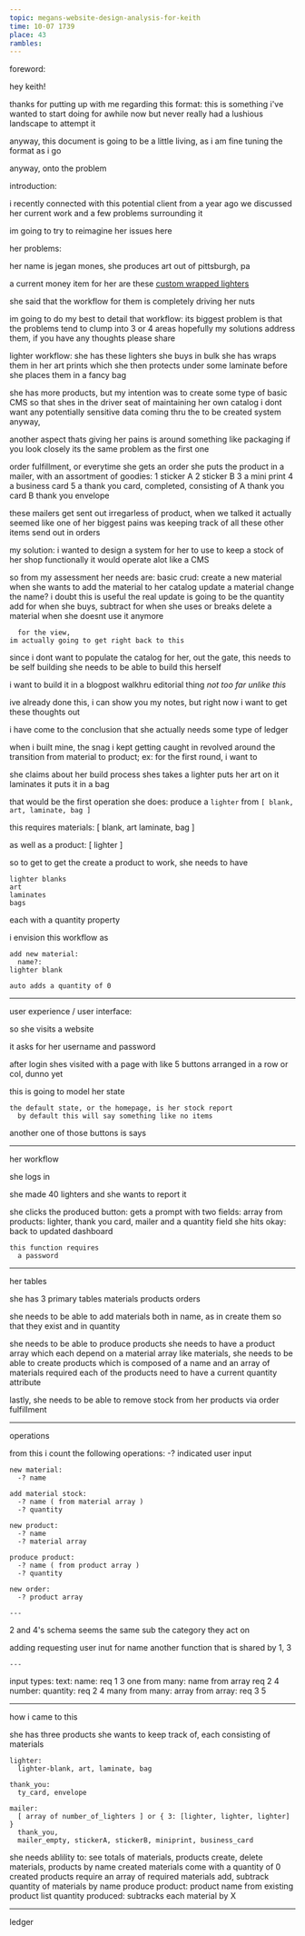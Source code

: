```yaml
---
topic: megans-website-design-analysis-for-keith
time: 10-07 1739
place: 43
rambles: 
---
```


foreword:

  hey keith!

  thanks for putting up with me regarding this format: 
  this is something i've wanted to start doing for awhile now
  but never really had a lushious landscape to attempt it

  anyway, this document is going to be a little living,
  as i am fine tuning the format as i go

  anyway, onto the problem

introduction:

  i recently connected with this potential client from a year ago
  we discussed her current work and a few problems surrounding it
  
  im going to try to reimagine her issues here
  
her problems:

  her name is jegan mones, she produces art out of pittsburgh, pa
  
  a current money item for her are these [custom wrapped lighters](https://www.jeganmones.com/shop?Collection=Lighters)
  
  she said that the workflow for them is completely driving her nuts
  
  im going to do my best to detail that workflow:
    its biggest problem is that the problems tend to clump into 3 or 4 areas
    hopefully my solutions address them, if you have any thoughts please share
  
  lighter workflow:
    she has these lighters she buys in bulk
    she has wraps them in her art prints
    which she then protects under some laminate
    before she places them in a fancy bag
  
  she has more products, but my intention was to create some type of basic CMS
    so that shes in the driver seat of maintaining her own catalog
  i dont want any potentially sensitive data coming thru the to be created system
  anyway,
  
  another aspect thats giving her pains is around something like packaging
  if you look closely its the same problem as the first one
  
  order fulfillment, or everytime she gets an order
    she puts the product in a mailer, with an assortment of goodies:
      1	sticker A
      2	sticker B
      3 a mini print
      4 a business card
      5 a thank you card, completed, consisting of
	A thank you card
	B thank you envelope

  these mailers get sent out irregarless of product,
  when we talked it actually seemed like one of her biggest pains
    was keeping track of all these other items send out in orders
  
my solution:
  i wanted to design a system for her to use to keep a stock of her shop
  functionally it would operate alot like a CMS
  
  so from my assessment her needs are:
    basic crud:
      create a new material
	when she wants to add the material to her catalog
      update a material
	change the name? i doubt this is useful
	the real update is going to be the quantity
	  add for when she buys,
	  subtract for when she uses or breaks
      delete a material
	when she doesnt use it anymore
      
      for the view, 
	im actually going to get right back to this
  
  since i dont want to populate the catalog for her,
  out the gate, this needs to be self building
    she needs to be able to build this herself
  
  i want to build it in a blogpost walkhru editorial thing
    _not too far unlike this_
  
  ive already done this,
    i can show you my notes, but right now i want to get these thoughts out
  
  i have come to the conclusion that she actually needs some type of ledger
  
  when i built mine, the snag i kept getting caught in revolved around 
    the transition from material to product; ex:
      for the first round, i want to 
      
  she claims about her build process
    shes takes a lighter
    puts her art on it
    laminates it
    puts it in a bag
    
  that would be the first operation she does:
    produce a `lighter` from `[ blank, art, laminate, bag ]`
  
  this requires materials: [ blank, art laminate, bag ]
  
  as well as a product: [ lighter ]
  
  so to get to get the create a product to work, she needs to have
  
    lighter blanks
    art
    laminates
    bags
    
  each with a quantity property
  
  i envision this workflow as
  
    add new material:
      name?:
	lighter blank
  
    auto adds a quantity of 0
  
  ---

user experience / user interface:

  so she visits a website
  
  it asks for her username and password
  
  after login shes visited with a page with like 5 buttons arranged in a row or col, dunno yet
  
  this is going to model her state

    the default state, or the homepage, is her stock report
      by default this will say something like no items
  
  another one of those buttons is says 
  
  ---

her workflow

  she logs in
  
  she made 40 lighters and she wants to report it
  
  she clicks the produced button:
    gets a prompt with two fields:
      array from products:
	lighter, thank you card, mailer
      and a quantity field
    she hits okay:
  back to updated dashboard
  
    this function requires
      a password

  ---

her tables

  she has 3 primary tables
    materials
    products
    orders
  
  she needs to be able to add materials
    both in name, as in create them so that they exist
    and in quantity
  
  she needs to be able to produce products
    she needs to have a product array
      which each depend on a material array
    like materials, she needs to be able to create products
      which is composed of a name and an array of materials required
    each of the products need to have a current quantity attribute
  
  lastly, she needs to be able to remove stock from her products
    via order fulfillment
  
  ---

operations

  from this i count the following operations:
    -? indicated user input
    
    new material:
      -? name
    
    add material stock:
      -? name ( from material array )
      -? quantity
    
    new product:
      -? name
      -? material array
    
    produce product:
      -? name ( from product array )
      -? quantity
    
    new order:
      -? product array
  
    ---
  
  2 and 4's schema seems the same
    sub the category they act on
  
  adding requesting user inut for name
    another function that is shared by
      1, 3
      
    ---
    
  input types: 
    text:
      name: req 1 3
    one from many:
      name from array req 2 4
    number:
      quantity: req 2 4
    many from many:
      array from array: req 3 5
  
  ---

how i came to this

  she has three products she wants to keep track of,
    each consisting of materials
    
    lighter: 
      lighter-blank, art, laminate, bag
      
    thank_you: 
      ty_card, envelope
    
    mailer:
      [ array of number_of_lighters ] or { 3: [lighter, lighter, lighter] }
      thank_you, 
      mailer_empty, stickerA, stickerB, miniprint, business_card
  
  she needs ablility to:
    see totals of materials, products
    create, delete materials, products by name
      created materials come with a quantity of 0
      created products require an array of required materials
    add, subtrack quantity of materials by name
    produce product:
      product name from existing product list
      quantity produced:
	subtracks each material by X
  
  ---
  
ledger
